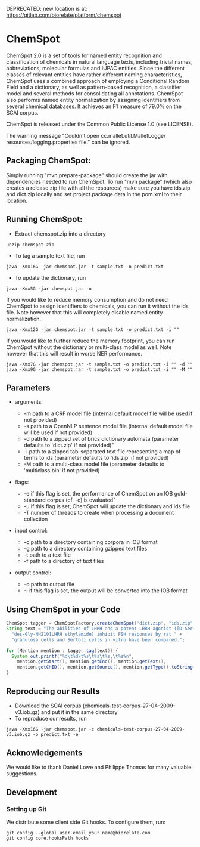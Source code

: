 DEPRECATED: new location is at: https://gitlab.com/biorelate/platform/chemspot
# ChemSpot

ChemSpot 2.0 is a set of tools for named entity recognition and classification of chemicals in natural language texts, including trivial names, abbreviations, molecular formulas and IUPAC entities. Since the different classes of relevant entities have rather different naming characteristics, ChemSpot uses a combined approach of employing a Conditional Random Field and a dictionary, as well as pattern-based recognition, a classifier model and several methods for consolidating all annotations. ChemSpot also performs named entity normalization by assigning identifiers from several chemical databases. It achieves an F1 measure of 79.0% on the SCAI corpus.

ChemSpot is released under the Common Public License 1.0 (see LICENSE).

The warning message "Couldn't open cc.mallet.util.MalletLogger resources/logging.properties file." can be ignored.

## Packaging ChemSpot:
Simply running "mvn prepare-package" should create the jar with dependencies needed to run ChemSpot.
To run "mvn package" (which also creates a release zip file with all the resources) make sure you have ids.zip and dict.zip locally and set project.package.data in the pom.xml to their location.

## Running ChemSpot:
- Extract chemspot.zip into a directory
```
unzip chemspot.zip
```

- To tag a sample text file, run
```
java -Xmx16G -jar chemspot.jar -t sample.txt -o predict.txt
```

- To update the dictionary, run
```
java -Xmx5G -jar chemspot.jar -u
```

If you would like to reduce memory consumption and do not need ChemSpot to assign identifiers to chemicals, you can run it without the ids file. Note however that this will completely disable named entity normalization.
```
java -Xmx12G -jar chemspot.jar -t sample.txt -o predict.txt -i ""
```

If you would like to further reduce the memory footprint, you can run ChemSpot without the dictionary or multi-class model as well. Note however that this will result in worse NER performance.
```
java -Xmx7G -jar chemspot.jar -t sample.txt -o predict.txt -i "" -d ""
java -Xmx9G -jar chemspot.jar -t sample.txt -o predict.txt -i "" -M ""
```


## Parameters
- arguments:
    - -m path to a CRF model file (internal default model file will be used if not provided)
    - -s path to a OpenNLP sentence model file (internal default model file will be used if not provided)
    - -d path to a zipped set of brics dictionary automata (parameter defaults to 'dict.zip' if not provided)"
    - -i path to a zipped tab-separated text file representing a map of terms to ids (parameter defaults to 'ids.zip' if not provided)
    - -M path to a multi-class model file (parameter defaults to 'multiclass.bin' if not provided)
    
- flags:
    - -e if this flag is set, the performance of ChemSpot on an IOB gold-standard corpus (cf. -c) is evaluated"
    - -u if this flag is set, ChemSpot will update the dictionary and ids file
    - -T number of threads to create when processing a document collection

- input control:
    - -c path to a directory containing corpora in IOB format
    - -g path to a directory containing gzipped text files
    - -t path to a text file
    - -f path to a directory of text files

- output control:
    - -o path to output file
    - -I if this flag is set, the output will be converted into the IOB format


## Using ChemSpot in your Code
```java
ChemSpot tagger = ChemSpotFactory.createChemSpot("dict.zip", "ids.zip", "multiclass.bin");
String text = "The abilities of LHRH and a potent LHRH agonist ([D-Ser-(But),6, " +
  "des-Gly-NH210]LHRH ethylamide) inhibit FSH responses by rat " +
  "granulosa cells and Sertoli cells in vitro have been compared.";

for (Mention mention : tagger.tag(text)) {
  System.out.printf("%d\t%d\t%s\t%s\t%s,\t%s%n", 
    mention.getStart(), mention.getEnd(), mention.getText(), 
    mention.getCHID(), mention.getSource(), mention.getType().toString());
}
```

## Reproducing our Results
- Download the SCAI corpus (chemicals-test-corpus-27-04-2009-v3.iob.gz) and put it in the same directory
- To reproduce our results, run
```
java -Xmx16G -jar chemspot.jar -c chemicals-test-corpus-27-04-2009-v3.iob.gz -o predict.txt -e
```


## Acknowledgements
We would like to thank Daniel Lowe and Philippe Thomas for many valuable suggestions. 


## Development

### Setting up Git

We distribute some client side Git hooks.
To configure them, run:

```
git config --global user.email your.name@biorelate.com
git config core.hooksPath hooks
```
